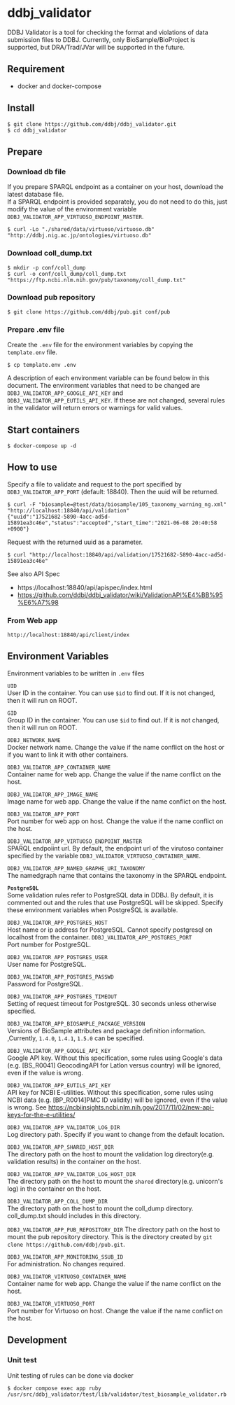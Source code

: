 # ddbj_validator
DDBJ Validator is a tool for checking the format and violations of data submission files to DDBJ. Currently, only BioSample/BioProject is supported, but DRA/Trad/JVar will be supported in the future.

## Requirement
* docker and docker-compose

## Install
```
$ git clone https://github.com/ddbj/ddbj_validator.git
$ cd ddbj_validator
```

## Prepare
### Download db file
If you prepare SPARQL endpoint as a container on your host, download the latest database file.  
If a SPARQL endpoint is provided separately, you do not need to do this, just modify the value of the environment variable `DDBJ_VALIDATOR_APP_VIRTUOSO_ENDPOINT_MASTER`.
```
$ curl -Lo "./shared/data/virtuoso/virtuoso.db" "http://ddbj.nig.ac.jp/ontologies/virtuoso.db"
```
### Download coll_dump.txt
```
$ mkdir -p conf/coll_dump
$ curl -o conf/coll_dump/coll_dump.txt "https://ftp.ncbi.nlm.nih.gov/pub/taxonomy/coll_dump.txt"
```

### Download pub repository
```
$ git clone https://github.com/ddbj/pub.git conf/pub
```

### Prepare .env file
Create the `.env` file for the environment variables by copying the `template.env` file.
```
$ cp template.env .env
```
A description of each environment variable can be found below in this document.
The environment variables that need to be changed are `DDBJ_VALIDATOR_APP_GOOGLE_API_KEY` and `DDBJ_VALIDATOR_APP_EUTILS_API_KEY`. If these are not changed, several rules in the validator will return errors or warnings for valid values.

## Start containers
```
$ docker-compose up -d
```

## How to use
Specify a file to validate and request to the port specified by `DDBJ_VALIDATOR_APP_PORT` (default: 18840). Then the uuid will be returned.
```
$ curl -F "biosample=@test/data/biosample/105_taxonomy_warning_ng.xml" "http://localhost:18840/api/validation"
{"uuid":"17521682-5890-4acc-ad5d-15891ea3c46e","status":"accepted","start_time":"2021-06-08 20:40:58 +0900"}
```
Request with the returned uuid as a parameter.
```
$ curl "http://localhost:18840/api/validation/17521682-5890-4acc-ad5d-15891ea3c46e"
```
See also API Spec  
* https://localhost:18840/api/apispec/index.html
* https://github.com/ddbj/ddbj_validator/wiki/ValidationAPI%E4%BB%95%E6%A7%98

### From Web app
```
http://localhost:18840/api/client/index
```
## Environment Variables
Environment variables to be written in `.env` files

`UID`  
User ID in the container. You can use `$id` to find out. If it is not changed, then it will run on ROOT.

`GID`  
Group ID in the container. You can use `$id` to find out. If it is not changed, then it will run on ROOT.

`DDBJ_NETWORK_NAME`  
Docker network name. Change the value if the name conflict on the host or if you want to link it with other containers.

`DDBJ_VALIDATOR_APP_CONTAINER_NAME`  
Container name for web app. Change the value if the name conflict on the host.  

`DDBJ_VALIDATOR_APP_IMAGE_NAME`  
Image name for web app. Change the value if the name conflict on the host.  

`DDBJ_VALIDATOR_APP_PORT`  
Port number for web app on host. Change the value if the name conflict on the host.  

`DDBJ_VALIDATOR_APP_VIRTUOSO_ENDPOINT_MASTER`  
SPARQL endpoiint url.  By default, the endpoint url of the virutoso container specified by the variable `DDBJ_VALIDATOR_VIRTUOSO_CONTAINER_NAME`.  

`DDBJ_VALIDATOR_APP_NAMED_GRAPHE_URI_TAXONOMY`  
The namedgraph name that contains the taxonomy in the SPARQL endpoint.

**`PostgreSQL`**  
Some validation rules refer to PostgreSQL data in DDBJ.  By default, it is commented out and the rules that use PostgreSQL will be skipped. Specify these environment variables when PostgreSQL is available.

`DDBJ_VALIDATOR_APP_POSTGRES_HOST`  
Host name or ip address for PostgreSQL. Cannot specify postgresql on localhost from the container.
`DDBJ_VALIDATOR_APP_POSTGRES_PORT`  
Port number for PostgreSQL.

`DDBJ_VALIDATOR_APP_POSTGRES_USER`  
User name for PostgreSQL.

`DDBJ_VALIDATOR_APP_POSTGRES_PASSWD`  
Password for PostgreSQL.

`DDBJ_VALIDATOR_APP_POSTGRES_TIMEOUT`  
Setting of request timeout for PostgreSQL. 30 seconds unless otherwise specified.

`DDBJ_VALIDATOR_APP_BIOSAMPLE_PACKAGE_VERSION`  
Versions of BioSample attributes and package definition information. ,Currently, `1.4.0`, `1.4.1`, `1.5.0` can be specified.

`DDBJ_VALIDATOR_APP_GOOGLE_API_KEY`  
Google API key.  Without this specification, some rules using Google's data (e.g. [BS_R0041] GeocodingAPI for Latlon versus country) will be ignored, even if the value is wrong.

`DDBJ_VALIDATOR_APP_EUTILS_API_KEY`  
API key for NCBI E-utilities. Without this specification, some rules using NCBI data (e.g. [BP_R0014]PMC ID validity) will be ignored, even if the value is wrong. See https://ncbiinsights.ncbi.nlm.nih.gov/2017/11/02/new-api-keys-for-the-e-utilities/

`DDBJ_VALIDATOR_APP_VALIDATOR_LOG_DIR`  
Log directory path. Specify if you want to change from the default location.

`DDBJ_VALIDATOR_APP_SHARED_HOST_DIR`  
The directory path on the host to mount the validation log directory(e.g. validation results) in the container on the host.

`DDBJ_VALIDATOR_APP_VALIDATOR_LOG_HOST_DIR`  
The directory path on the host to mount the `shared` directory(e.g. unicorn's log) in the container on the host.

`DDBJ_VALIDATOR_APP_COLL_DUMP_DIR`  
The directory path on the host to mount the coll_dump directory. coll_dump.txt should includes in this directory.

`DDBJ_VALIDATOR_APP_PUB_REPOSITORY_DIR`
The directory path on the host to mount the pub repository directory. This is the directory created by `git clone https://github.com/ddbj/pub.git`.

`DDBJ_VALIDATOR_APP_MONITORING_SSUB_ID`  
For administration. No changes required.

`DDBJ_VALIDATOR_VIRTUOSO_CONTAINER_NAME`  
Container name for web app. Change the value if the name conflict on the host.

`DDBJ_VALIDATOR_VIRTUOSO_PORT`  
Port number for Virtuoso on host. Change the value if the name conflict on the host.


## Development
### Unit test
Unit testing of rules can be done via docker
```
$ docker compose exec app ruby /usr/src/ddbj_validator/test/lib/validator/test_biosample_validator.rb
```

